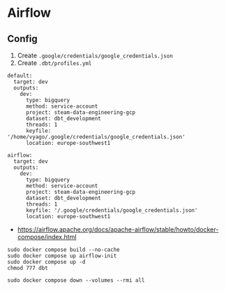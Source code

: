 # Airflow

## Config 

1. Create `.google/credentials/google_credentials.json`
2. Create `.dbt/profiles.yml`

```{yml}
default:
  target: dev
  outputs:
    dev:
      type: bigquery
      method: service-account
      project: steam-data-engineering-gcp
      dataset: dbt_development
      threads: 1
      keyfile: '/home/vyago/.google/credentials/google_credentials.json'
      location: europe-southwest1

airflow:
  target: dev
  outputs:
    dev:
      type: bigquery
      method: service-account
      project: steam-data-engineering-gcp
      dataset: dbt_development
      threads: 1
      keyfile: '/.google/credentials/google_credentials.json'
      location: europe-southwest1
```



- https://airflow.apache.org/docs/apache-airflow/stable/howto/docker-compose/index.html

```{bash}
sudo docker compose build --no-cache
sudo docker compose up airflow-init
sudo docker compose up -d 
chmod 777 dbt
```

```{bash}
sudo docker compose down --volumes --rmi all
```


